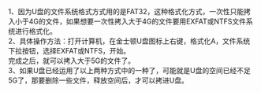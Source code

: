 1、因为U盘的文件系统格式方式用的是FAT32，这种格式化方式，一次性只能拷入小于4G的文件，如果想要一次性拷入大于4G的文件要用EXFAT或NTFS文件系统进行格式化。  
2、具体操作方法：打开计算机，在金士顿U盘图标上右键，格式化A，文件系统下拉按钮，选择EXFAT或NTFS，开始。  
完成之后，就可以拷入大于5G的文件了。  
3、如果U盘已经运用了以上两种方式中的一种了，可能就是U盘的空间已经不足5G了，那要删除一些文件，释放空间后，才可以拷进U盘。
